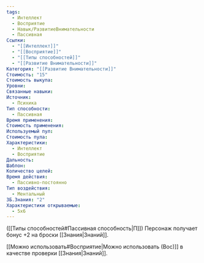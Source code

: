 ```yaml
---
tags:
  - Интеллект
  - Восприятие
  - Навык/РазвитиеВнимательности
  - Пассивная
Ссылки:
  - "[[Интеллект]]"
  - "[[Восприятие]]"
  - "[[Типы способностей]]"
  - "[[Развитие Внимательности]]"
Категория: "[[Развитие Внимательности]]"
Стоимость: "15"
Стоимость выкупа: 
Уровни: 
Связанные навыки: 
Источник:
  - Психика
Тип способности:
  - Пассивная
Время применения: 
Стоимость применения: 
Используемый пул: 
Стоимость пула: 
Характеристики:
  - Интеллект
  - Восприятие
Дальность: 
Шаблон: 
Количество целей: 
Время действия:
  - Пассивно-постоянно
Тип воздействия:
  - Ментальный
ЗБ.Знания: "2"
Характеристики открываемые:
  - 5x6
---
```

([[Типы способностей#Пассивная способность|П]]) Персонаж получает бонус +2 на броски [[Знания|Знаний]]. 

[[Можно использовать#Восприятие|Можно использовать (Вос)]] в качестве проверки [[Знания|Знаний]].

